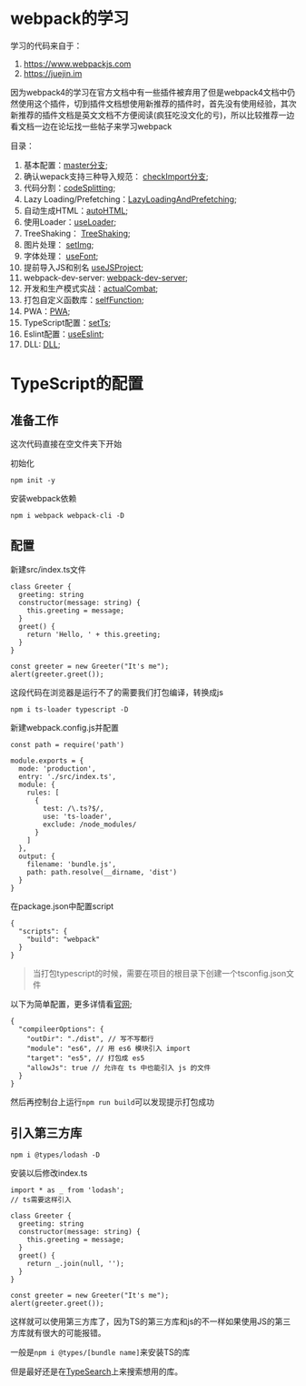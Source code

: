 # webpack的学习
学习的代码来自于：
1. https://www.webpackjs.com
2. https://juejin.im

因为webpack4的学习在官方文档中有一些插件被弃用了但是webpack4文档中仍然使用这个插件，切到插件文档想使用新推荐的插件时，首先没有使用经验，其次新推荐的插件文档是英文文档不方便阅读(疯狂吃没文化的亏)，所以比较推荐一边看文档一边在论坛找一些帖子来学习webpack

目录：

1. 基本配置：[master分支](https://github.com/ChunchunIsMe/studyWebpack "master");
2. 确认wepack支持三种导入规范： [checkImport分支](https://github.com/ChunchunIsMe/studyWebpack/tree/checkImport "checkImport");
3. 代码分割：[codeSplitting](https://github.com/ChunchunIsMe/studyWebpack/tree/codeSplitting "codeSplitting");
4. Lazy Loading/Prefetching：[LazyLoadingAndPrefetching](https://github.com/ChunchunIsMe/studyWebpack/tree/LazyLoadingAndPrefetching "LazyLoadingAndPrefetching");
5. 自动生成HTML：[autoHTML](https://github.com/ChunchunIsMe/studyWebpack/tree/autoHTML "autoHTML");
6. 使用Loader：[useLoader](https://github.com/ChunchunIsMe/studyWebpack/tree/useLoader "useLoader");
7. TreeShaking： [TreeShaking](https://github.com/ChunchunIsMe/studyWebpack/tree/TreeShaking "TreeShaking");
8. 图片处理： [setImg](https://github.com/ChunchunIsMe/studyWebpack/tree/setImg "setImg");
9. 字体处理： [useFont](https://github.com/ChunchunIsMe/studyWebpack/tree/useFont "useFont");
10. 提前导入JS和别名 [useJSProject](https://github.com/ChunchunIsMe/studyWebpack/tree/useJSProject "useJSProject");
11. webpack-dev-server: [webpack-dev-server](https://github.com/ChunchunIsMe/studyWebpack/tree/webpack-dev-server "webpack-dev-server");
12. 开发和生产模式实战：[actualCombat](https://github.com/ChunchunIsMe/studyWebpack/tree/actualCombat "actualCombat");
13. 打包自定义函数库：[selfFunction](https://github.com/ChunchunIsMe/studyWebpack/tree/selfFunction "selfFunction");
14. PWA：[PWA](https://github.com/ChunchunIsMe/studyWebpack/tree/PWA "PWA");
15. TypeScript配置：[setTs](https://github.com/ChunchunIsMe/studyWebpack/tree/setTs "setTs");
16. Eslint配置：[useEslint](https://github.com/ChunchunIsMe/studyWebpack/tree/useEslint "useEslint");
17. DLL: [DLL](https://github.com/ChunchunIsMe/studyWebpack/tree/DLL "DLL");

# TypeScript的配置
## 准备工作
这次代码直接在空文件夹下开始

初始化
```
npm init -y
```
安装webpack依赖
```
npm i webpack webpack-cli -D
```
## 配置
新建src/index.ts文件
```
class Greeter {
  greeting: string
  constructor(message: string) {
    this.greeting = message;
  }
  greet() {
    return 'Hello, ' + this.greeting;
  }
}

const greeter = new Greeter("It's me");
alert(greeter.greet());
```
这段代码在浏览器是运行不了的需要我们打包编译，转换成js
```
npm i ts-loader typescript -D
```
新建webpack.config.js并配置
```
const path = require('path')

module.exports = {
  mode: 'production',
  entry: './src/index.ts',
  module: {
    rules: [
      {
        test: /\.ts?$/,
        use: 'ts-loader',
        exclude: /node_modules/
      }
    ]
  },
  output: {
    filename: 'bundle.js',
    path: path.resolve(__dirname, 'dist')
  }
}
```
在package.json中配置script
```
{
  "scripts": {
    "build": "webpack"
  }
}
```
> 当打包typescript的时候，需要在项目的根目录下创建一个tsconfig.json文件

以下为简单配置，更多详情看[官网](https://www.typescriptlang.org/docs/handbook/tsconfig-json.html "官网");
```
{
  "compileerOptions": {
    "outDir": "./dist", // 写不写都行
    "module": "es6", // 用 es6 模块引入 import
    "target": "es5", // 打包成 es5
    "allowJs": true // 允许在 ts 中也能引入 js 的文件
  }
}
```
然后再控制台上运行`npm run build`可以发现提示打包成功
## 引入第三方库
```
npm i @types/lodash -D
```
安装以后修改index.ts
```
import * as _ from 'lodash';
// ts需要这样引入

class Greeter {
  greeting: string
  constructor(message: string) {
    this.greeting = message;
  }
  greet() {
    return _.join(null, '');
  }
}

const greeter = new Greeter("It's me");
alert(greeter.greet());
```
这样就可以使用第三方库了，因为TS的第三方库和js的不一样如果使用JS的第三方库就有很大的可能报错。

一般是`npm i @types/[bundle name]`来安装TS的库

但是最好还是在[TypeSearch](https://microsoft.github.io/TypeSearch/ 'TypeSearch')上来搜索想用的库。